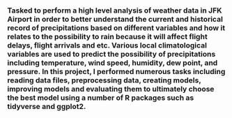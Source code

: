 ###  Tasked to perform a high level analysis of weather data in JFK Airport in order to better understand the current and historical record of precipitations based on different variables and how it relates to the possibility to rain because it will affect flight delays, flight arrivals and etc. Various local climatological variables are used to predict the possibility of precipitations including temperature, wind speed, humidity, dew point, and pressure. In this project, I performed numerous tasks including reading data files, preprocessing data, creating models, improving models and evaluating them to ultimately choose the best model using a number of R packages such as tidyverse and ggplot2.
